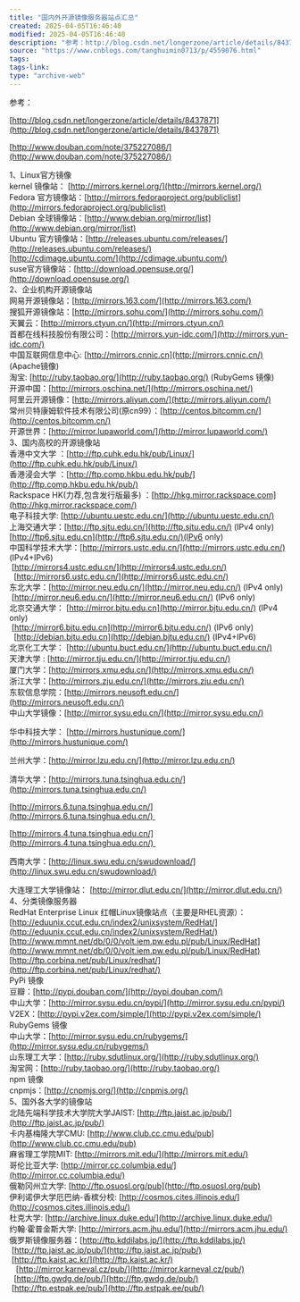 ```yaml
---
title: "国内外开源镜像服务器站点汇总"
created: 2025-04-05T16:46:40
modified: 2025-04-05T16:46:40
description: "参考：http://blog.csdn.net/longerzone/article/details/8437871http://www.douban.com/note/375227086/1、Linux官方镜像kernel镜像站：http://mirrors.kernel.org/Fedora官方"
source: "https://www.cnblogs.com/tanghuimin0713/p/4559076.html"
tags:
tags-link:
type: "archive-web"
---
```

参考：

[http://blog.csdn.net/longerzone/article/details/8437871](http://blog.csdn.net/longerzone/article/details/8437871)

[http://www.douban.com/note/375227086/](http://www.douban.com/note/375227086/)

1、Linux官方镜像  
kernel 镜像站： [http://mirrors.kernel.org/](http://mirrors.kernel.org/)  
Fedora 官方镜像站：[http://mirrors.fedoraproject.org/publiclist](http://mirrors.fedoraproject.org/publiclist)  
Debian 全球镜像站：[http://www.debian.org/mirror/list](http://www.debian.org/mirror/list)  
Ubuntu 官方镜像站：[http://releases.ubuntu.com/releases/](http://releases.ubuntu.com/releases/)  
[http://cdimage.ubuntu.com/](http://cdimage.ubuntu.com/)  
suse官方镜像站：[http://download.opensuse.org/](http://download.opensuse.org/)  
2、企业机构开源镜像站  
网易开源镜像站：[http://mirrors.163.com/](http://mirrors.163.com/)  
搜狐开源镜像站：[http://mirrors.sohu.com/](http://mirrors.sohu.com/)  
天翼云：[http://mirrors.ctyun.cn/](http://mirrors.ctyun.cn/)  
首都在线科技股份有限公司：[http://mirrors.yun-idc.com/](http://mirrors.yun-idc.com/)  
中国互联网信息中心: [http://mirrors.cnnic.cn](http://mirrors.cnnic.cn/) (Apache镜像)  
淘宝: [http://ruby.taobao.org/](http://ruby.taobao.org/) (RubyGems 镜像)  
开源中国：[http://mirrors.oschina.net/](http://mirrors.oschina.net/)  
阿里云开源镜像：[http://mirrors.aliyun.com/](http://mirrors.aliyun.com/)  
常州贝特康姆软件技术有限公司(原cn99）：[http://centos.bitcomm.cn/](http://centos.bitcomm.cn/)  
开源世界：[http://mirror.lupaworld.com/](http://mirror.lupaworld.com/)  
3、国内高校的开源镜像站  
香港中文大学 ：[http://ftp.cuhk.edu.hk/pub/Linux/](http://ftp.cuhk.edu.hk/pub/Linux/)  
香港浸会大学 ：[http://ftp.comp.hkbu.edu.hk/pub/](http://ftp.comp.hkbu.edu.hk/pub/)  
Rackspace HK(力荐,包含发行版最多) ：[http://hkg.mirror.rackspace.com](http://hkg.mirror.rackspace.com/)  
电子科技大学: [http://ubuntu.uestc.edu.cn/](http://ubuntu.uestc.edu.cn/)  
上海交通大学：[http://ftp.sjtu.edu.cn/](http://ftp.sjtu.edu.cn/) (IPv4 only)  
<a href="[http://ftp6.sjtu.edu.cn](http://ftp6.sjtu.edu.cn/)(IPv6">[http://ftp6.sjtu.edu.cn](http://ftp6.sjtu.edu.cn/)(IPv6</a> only)  
中国科学技术大学：[http://mirrors.ustc.edu.cn/](http://mirrors.ustc.edu.cn/) (IPv4+IPv6)  
 [http://mirrors4.ustc.edu.cn/](http://mirrors4.ustc.edu.cn/)  
  [http://mirrors6.ustc.edu.cn/](http://mirrors6.ustc.edu.cn/)  
东北大学：[http://mirror.neu.edu.cn/](http://mirror.neu.edu.cn/) (IPv4 only)  
 [http://mirror.neu6.edu.cn/](http://mirror.neu6.edu.cn/) (IPv6 only)  
北京交通大学： [http://mirror.bjtu.edu.cn](http://mirror.bjtu.edu.cn/) (IPv4 only)  
 [http://mirror6.bjtu.edu.cn](http://mirror6.bjtu.edu.cn/) (IPv6 only)  
  [http://debian.bjtu.edu.cn](http://debian.bjtu.edu.cn/) (IPv4+IPv6)  
北京化工大学： [http://ubuntu.buct.edu.cn/](http://ubuntu.buct.edu.cn/)  
天津大学 : [http://mirror.tju.edu.cn/](http://mirror.tju.edu.cn/)  
厦门大学：[http://mirrors.xmu.edu.cn/](http://mirrors.xmu.edu.cn/)  
浙江大学：[http://mirrors.zju.edu.cn/](http://mirrors.zju.edu.cn/)  
东软信息学院：[http://mirrors.neusoft.edu.cn/](http://mirrors.neusoft.edu.cn/)  
中山大学镜像：[http://mirror.sysu.edu.cn/](http://mirror.sysu.edu.cn/)

华中科技大学： [http://mirrors.hustunique.com/](http://mirrors.hustunique.com/)

兰州大学：[http://mirror.lzu.edu.cn/](http://mirror.lzu.edu.cn/)

清华大学：[http://mirrors.tuna.tsinghua.edu.cn/](http://mirrors.tuna.tsinghua.edu.cn/)

[http://mirrors.6.tuna.tsinghua.edu.cn/](http://mirrors.6.tuna.tsinghua.edu.cn/) <IPv6 only>

[http://mirrors.4.tuna.tsinghua.edu.cn/](http://mirrors.4.tuna.tsinghua.edu.cn/) <IPv4 only>

西南大学：[http://linux.swu.edu.cn/swudownload/](http://linux.swu.edu.cn/swudownload/)

大连理工大学镜像站： [http://mirror.dlut.edu.cn/](http://mirror.dlut.edu.cn/)  
4、分类镜像服务器  
RedHat Enterprise Linux 红帽Linux镜像站点（主要是RHEL资源）：  
[http://eduunix.ccut.edu.cn/index2/unixsystem/RedHat/](http://eduunix.ccut.edu.cn/index2/unixsystem/RedHat/)  
[http://www.mmnt.net/db/0/0/volt.iem.pw.edu.pl/pub/Linux/RedHat](http://www.mmnt.net/db/0/0/volt.iem.pw.edu.pl/pub/Linux/RedHat)  
[http://ftp.corbina.net/pub/Linux/redhat/](http://ftp.corbina.net/pub/Linux/redhat/)  
PyPi 镜像  
豆瓣：[http://pypi.douban.com/](http://pypi.douban.com/)  
中山大学：[http://mirror.sysu.edu.cn/pypi/](http://mirror.sysu.edu.cn/pypi/)  
V2EX：[http://pypi.v2ex.com/simple/](http://pypi.v2ex.com/simple/)  
RubyGems 镜像  
中山大学：[http://mirror.sysu.edu.cn/rubygems/](http://mirror.sysu.edu.cn/rubygems/)  
山东理工大学：[http://ruby.sdutlinux.org/](http://ruby.sdutlinux.org/)  
淘宝网：[http://ruby.taobao.org/](http://ruby.taobao.org/)  
npm 镜像  
cnpmjs：[http://cnpmjs.org/](http://cnpmjs.org/)  
5、国外各大学的镜像站  
北陆先端科学技术大学院大学JAIST: [http://ftp.jaist.ac.jp/pub/](http://ftp.jaist.ac.jp/pub/)  
卡内基梅隆大学CMU: [http://www.club.cc.cmu.edu/pub](http://www.club.cc.cmu.edu/pub)  
麻省理工学院MIT: [http://mirrors.mit.edu/](http://mirrors.mit.edu/)  
哥伦比亚大学: [http://mirror.cc.columbia.edu/](http://mirror.cc.columbia.edu/)  
俄勒冈州立大学: [http://ftp.osuosl.org/pub](http://ftp.osuosl.org/pub)  
伊利诺伊大学厄巴纳\-香槟分校: [http://cosmos.cites.illinois.edu/](http://cosmos.cites.illinois.edu/)  
杜克大学: [http://archive.linux.duke.edu/](http://archive.linux.duke.edu/)  
约翰·霍普金斯大学: [http://mirrors.acm.jhu.edu/](http://mirrors.acm.jhu.edu/)  
俄罗斯镜像服务器：[http://ftp.kddilabs.jp/](http://ftp.kddilabs.jp/)  
 [http://ftp.jaist.ac.jp/pub/](http://ftp.jaist.ac.jp/pub/)  
 [http://ftp.kaist.ac.kr/](http://ftp.kaist.ac.kr/)  
   [http://mirror.karneval.cz/pub/](http://mirror.karneval.cz/pub/)  
  [http://ftp.gwdg.de/pub/](http://ftp.gwdg.de/pub/)  
 [http://ftp.estpak.ee/pub/](http://ftp.estpak.ee/pub/)